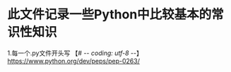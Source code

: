# 此文件记录一些Python中比较基本的常识性知识

1.每一个.py文件开头写 【# -*- coding: utf-8 -*-】
  https://www.python.org/dev/peps/pep-0263/
